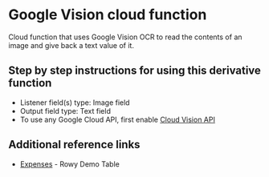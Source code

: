 # Google Vision cloud function

Cloud function that uses Google Vision OCR to read the contents of an image and give back a text value of it.

## Step by step instructions for using this derivative function

- Listener field(s) type: Image field
- Output field type: Text field
- To use any Google Cloud API, first enable [Cloud Vision API](https://console.cloud.google.com/apis/api/vision.googleapis.com)

## Additional reference links

- [Expenses](https://demo.rowy.io/table/expenses) - Rowy Demo Table